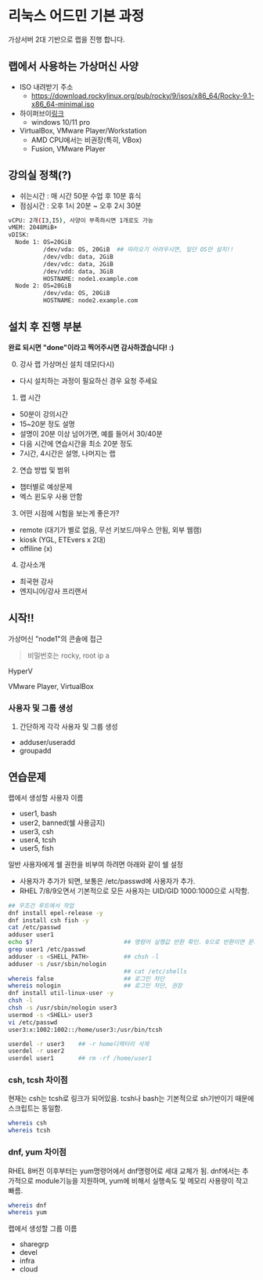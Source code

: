 # 리눅스 어드민 기본 과정

가상서버 2대 기반으로 랩을 진행 합니다.

## 랩에서 사용하는 가상머신 사양
* ISO 내려받기 주소
  - https://download.rockylinux.org/pub/rocky/9/isos/x86_64/Rocky-9.1-x86_64-minimal.iso
* 하이퍼브이[링크](https://learn.microsoft.com/ko-kr/virtualization/hyper-v-on-windows/quick-start/enable-hyper-v)
  - windows 10/11 pro
* VirtualBox, VMware Player/Workstation
  - AMD CPU에서는 비권장(특히, VBox)
  - Fusion, VMware Player

## 강의실 정책(?)

- 쉬는시간 : 매 시간 50분 수업 후 10분 휴식
- 점심시간 : 오후 1시 20분 ~ 오후 2시 30분


```bash
vCPU: 2개(I3,I5), 사양이 부족하시면 1개로도 가능
vMEM: 2048MiB+ 
vDISK: 
  Node 1: OS=20GiB
          /dev/vda: OS, 20GiB  ## 따라오기 어려우시면, 일단 OS만 설치!!
          /dev/vdb: data, 2GiB
          /dev/vdc: data, 2GiB
          /dev/vdd: data, 3GiB
          HOSTNAME: node1.example.com
  Node 2: OS=20GiB
          /dev/vda: OS, 20GiB
          HOSTNAME: node2.example.com
```

## 설치 후 진행 부분

__완료 되시면 "done"이라고 찍어주시면 감사하겠습니다! :)__


0. 강사 랩 가상머신 설치 데모(다시)
  - 다시 설치하는 과정이 필요하신 경우 요청 주세요
1. 랩 시간
  - 50분이 강의시간
  - 15~20분 정도 설명
  - 설명이 20분 이상 넘어가면, 예를 들어서 30/40분
  - 다음 시간에 연습시간을 최소 20분 정도
  - 7시간, 4시간은 설명, 나머지는 랩  
2. 연습 방법 및 범위
  - 챕터별로 예상문제
  - 엑스 윈도우 사용 안함
3. 어떤 시점에 시험을 보는게 좋은가?
  - remote (대기가 별로 없음, 무선 키보드/마우스 안됨, 외부 웹캠)
  - kiosk (YGL, ETEvers x 2대)
  - offiline (x)
4. 강사소개
  - 최국현 강사
  - 엔지니어/강사 프리랜서


## 시작!!

가상머신 "node1"의 콘솔에 접근
>비밀번호는 rocky, root
>ip a 

HyperV 

VMware Player, VirtualBox


### 사용자 및 그룹 생성

1. 간단하게 각각 사용자 및 그룹 생성
  - adduser/useradd
  - groupadd


연습문제
---
랩에서 생성할 사용자 이름
  - user1, bash
  - user2, banned(쉘 사용금지)
  - user3, csh 
  - user4, tcsh
  - user5, fish

일반 사용자에게 쉘 권한을 비부여 하려면 아래와 같이 쉘 설정
  - 사용자가 추가가 되면, 보통은 /etc/passwd에 사용자가 추가.
  - RHEL 7/8/9오면서 기본적으로 모든 사용자는 UID/GID 1000:1000으로 시작함.
```bash
## 무조건 루트에서 작업
dnf install epel-release -y
dnf install csh fish -y
cat /etc/passwd
adduser user1
echo $?                          ## 명령어 실행값 반환 확인. 0으로 반환이면 문제가 없음.
grep user1 /etc/passwd
adduser -s <SHELL_PATH>          ## chsh -l
adduser -s /usr/sbin/nologin
                                 ## cat /etc/shells
whereis false                    ## 로그인 차단
whereis nologin                  ## 로그인 차단, 권장
dnf install util-linux-user -y
chsh -l
chsh -s /usr/sbin/nologin user3
usermod -s <SHELL> user3
vi /etc/passwd
user3:x:1002:1002::/home/user3:/usr/bin/tcsh

userdel -r user3    ## -r home디렉터리 삭제
userdel -r user2  
userdel user1       ## rm -rf /home/user1
```

### csh, tcsh 차이점

현재는 csh는 tcsh로 링크가 되어있음. tcsh나 bash는 기본적으로 sh기반이기 때문에 스크립트는 동일함.

```bash
whereis csh
whereis tcsh
```

### dnf, yum 차이점

RHEL 8버전 이후부터는 yum명령어에서 dnf명령어로 세대 교체가 됨. dnf에서는 추가적으로 module기능을 지원하며, yum에 비해서 실행속도 및 메모리 사용량이 작고 빠름.

```bash
whereis dnf
whereis yum
```


랩에서 생성할 그룹 이름

- sharegrp
- devel
- infra
- cloud